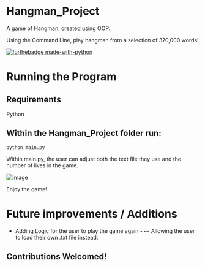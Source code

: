 # Hangman_Project

A game of Hangman, created using OOP. 

Using the Command Line, play hangman from a selection of 370,000 words! 

[![forthebadge made-with-python](http://ForTheBadge.com/images/badges/made-with-python.svg)](https://www.python.org/)

# Running the Program 

## Requirements 

Python

## Within the Hangman_Project folder run: 

```
python main.py 

```
Within main.py, the user can adjust both the text file they use and the number of lives in the game. 

![image](https://user-images.githubusercontent.com/89411656/172140545-0b9bb6c0-350c-4f15-9c39-2c5f82c7c744.png)

Enjoy the game! 

# Future improvements / Additions

- Adding Logic for the user to play the game again
~~- Allowing the user to load their own .txt file instead. 

## Contributions Welcomed! 

